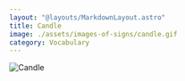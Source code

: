 ```yaml
---
layout: "@layouts/MarkdownLayout.astro"
title: Candle
image: ./assets/images-of-signs/candle.gif
category: Vocabulary
---
```


![Candle](@signs/candle.gif)
